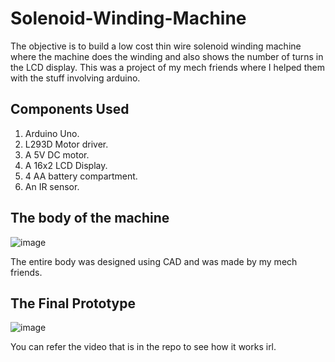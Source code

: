 # Solenoid-Winding-Machine
The objective is to build a low cost thin wire solenoid winding machine where the machine does the winding and also shows the number of turns in the LCD display. This was a project of my mech friends where I helped them with the stuff involving arduino.

## Components Used 
1. Arduino Uno.
2. L293D Motor driver.
3. A 5V DC motor.
4. A 16x2 LCD Display.
5. 4 AA battery compartment.
6. An IR sensor.

## The body of the machine 
![image](https://user-images.githubusercontent.com/69747550/122800105-2af2e200-d2e0-11eb-97b5-ecff01f11dc5.png)

The entire body was designed using CAD and was made by my mech friends.

## The Final Prototype
![image](https://user-images.githubusercontent.com/69747550/122800320-6b526000-d2e0-11eb-80f2-41d8ae1a2bf8.png)

You can refer the video that is in the repo to see how it works irl.
